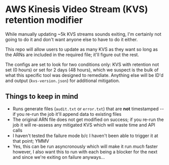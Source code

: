 # AWS Kinesis Video Stream (KVS) retention modifier
While manually updating ~5k KVS streams sounds exiting, I'm certainly not going to do it and don't want anyone else to have to do it either.

This repo will allow users to update as many KVS as they want so long as the ARNs are included in the required file; it'll figure out the rest.

The configs are set to look for two conditions only: KVS with retention not set (0 hours) or set for 2 days (48 hours), which we suspect is the bulk of what this specific tool was designed to remediate.  Anything else will be ID'd and output (`kvs-version.json`) for additional mitigation.

## Things to keep in mind
- Runs generate files (`audit.txt` or `error.txt`) that are **not** timestamped -- if you re-run the job it'll append data to existing files
- The original ARN file does not get modified on success; if you re-run the job it will re-assess any mitigated KVS which will waste time and API calls
- I haven't tested the failure mode b/c I haven't been able to trigger it at that point; YMMV
- Yes, this can be run asyncronously which will make it run *much* faster however, I also want this to run with each being a blocker for the next and since we're exiting on failure anyways...